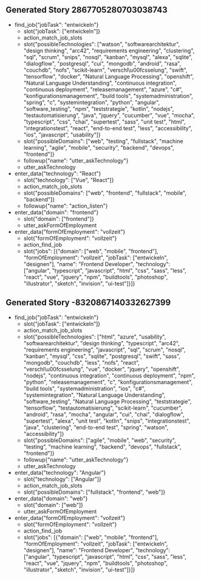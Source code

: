 ## Generated Story 2867705280703038743
* find_job{"jobTask": "entwickeln"}
    - slot{"jobTask": ["entwickeln"]}
    - action_match_job_slots
    - slot{"possibleTechnologies": ["watson", "softwarearchitektur", "design thinking", "arc42", "requirements engineering", "clustering", "sql", "scrum", "snips", "nosql", "kanban", "mysql", "alexa", "sqlite", "dialogflow", "postgresql", "cui", "mongodb", "android", "rasa", "couchdb", "nofs", "scikit-learn", "verschl\u00fcsselung", "swift", "tensorflow", "docker", "Natural Language Processing", "openshift", "Natural Language Understanding", "continuous integration", "continuous deployment", "releasemanagement", "azure", "c#", "konfigurationsmanagement", "build tools", "systemadministration", "spring", "c", "systemintegration", "python", "angular", "software_testing", "npm", "teststrategie", "kotlin", "nodejs", "testautomatisierung", "java", "jquery", "cucumber", "vue", "mocha", "typescript", "css", "chai", "supertest", "sass", "unit test", "html", "integrationstest", "react", "end-to-end test", "less", "accessibility", "ios", "javascript", "usability"]}
    - slot{"possibleDomains": ["web", "testing", "fullstack", "machine learning", "agile", "mobile", "security", "backend", "devops", "frontend"]}
    - followup{"name": "utter_askTechnology"}
    - utter_askTechnology
* enter_data{"technology": "React"}
    - slot{"technology": ["Vue", "React"]}
    - action_match_job_slots
    - slot{"possibleDomains": ["web", "frontend", "fullstack", "mobile", "backend"]}
    - followup{"name": "action_listen"}
* enter_data{"domain": "frontend"}
    - slot{"domain": ["frontend"]}
    - utter_askFormOfEmployment
* enter_data{"formOfEmployment": "vollzeit"}
    - slot{"formOfEmployment": "vollzeit"}
    - action_find_job
    - slot{"jobs": [{"domain": ["web", "mobile", "frontend"], "formOfEmployment": "vollzeit", "jobTask": ["entwickeln", "designen"], "name": "Frontend Developer", "technology": ["angular", "typescript", "javascript", "html", "css", "sass", "less", "react", "vue", "jquery", "npm", "buildtools", "photoshop", "illustrator", "sketch", "invision", "ui-test"]}]}

## Generated Story -8320867140332627399
* find_job{"jobTask": "entwickeln"}
    - slot{"jobTask": ["entwickeln"]}
    - action_match_job_slots
    - slot{"possibleTechnologies": ["html", "azure", "usability", "softwarearchitektur", "design thinking", "typescript", "arc42", "requirements engineering", "javascript", "sql", "scrum", "nosql", "kanban", "mysql", "css", "sqlite", "postgresql", "swift", "sass", "mongodb", "couchdb", "less", "nofs", "react", "verschl\u00fcsselung", "vue", "docker", "jquery", "openshift", "nodejs", "continuous integration", "continuous deployment", "npm", "python", "releasemanagement", "c", "konfigurationsmanagement", "build tools", "systemadministration", "ios", "c#", "systemintegration", "Natural Language Understanding", "software_testing", "Natural Language Processing", "teststrategie", "tensorflow", "testautomatisierung", "scikit-learn", "cucumber", "android", "rasa", "mocha", "angular", "cui", "chai", "dialogflow", "supertest", "alexa", "unit test", "kotlin", "snips", "integrationstest", "java", "clustering", "end-to-end test", "spring", "watson", "accessibility"]}
    - slot{"possibleDomains": ["agile", "mobile", "web", "security", "testing", "machine learning", "backend", "devops", "fullstack", "frontend"]}
    - followup{"name": "utter_askTechnology"}
    - utter_askTechnology
* enter_data{"technology": "Angular"}
    - slot{"technology": ["Angular"]}
    - action_match_job_slots
    - slot{"possibleDomains": ["fullstack", "frontend", "web"]}
* enter_data{"domain": "web"}
    - slot{"domain": ["web"]}
    - utter_askFormOfEmployment
* enter_data{"formOfEmployment": "vollzeit"}
    - slot{"formOfEmployment": "vollzeit"}
    - action_find_job
    - slot{"jobs": [{"domain": ["web", "mobile", "frontend"], "formOfEmployment": "vollzeit", "jobTask": ["entwickeln", "designen"], "name": "Frontend Developer", "technology": ["angular", "typescript", "javascript", "html", "css", "sass", "less", "react", "vue", "jquery", "npm", "buildtools", "photoshop", "illustrator", "sketch", "invision", "ui-test"]}]}

